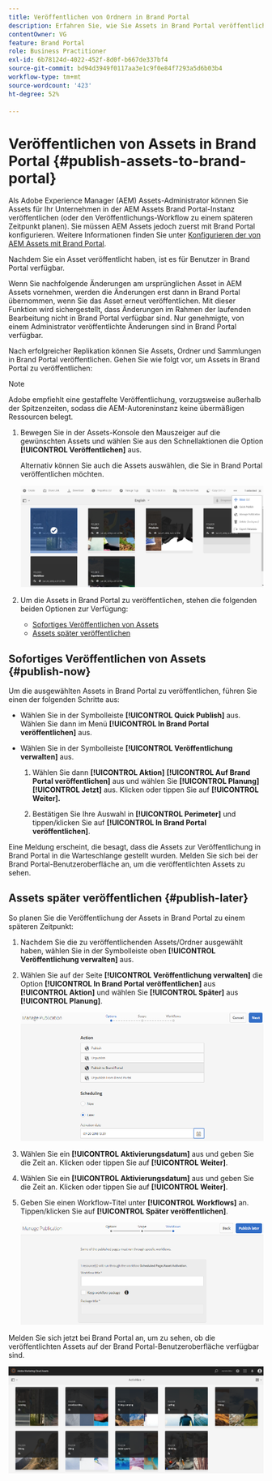 ```yaml
---
title: Veröffentlichen von Ordnern in Brand Portal
description: Erfahren Sie, wie Sie Assets in Brand Portal veröffentlichen und ihre Veröffentlichung rückgängig machen.
contentOwner: VG
feature: Brand Portal
role: Business Practitioner
exl-id: 6b78124d-4022-452f-8d0f-b667de337bf4
source-git-commit: bd94d3949f0117aa3e1c9f0e84f7293a5d6b03b4
workflow-type: tm+mt
source-wordcount: '423'
ht-degree: 52%

---
```


# Veröffentlichen von Assets in Brand Portal {#publish-assets-to-brand-portal}

Als Adobe Experience Manager (AEM) Assets-Administrator können Sie Assets für Ihr Unternehmen in der AEM Assets Brand Portal-Instanz veröffentlichen (oder den Veröffentlichungs-Workflow zu einem späteren Zeitpunkt planen). Sie müssen AEM Assets jedoch zuerst mit Brand Portal konfigurieren. Weitere Informationen finden Sie unter [Konfigurieren der von AEM Assets mit Brand Portal](configure-aem-assets-with-brand-portal.md).

Nachdem Sie ein Asset veröffentlicht haben, ist es für Benutzer in Brand Portal verfügbar.

Wenn Sie nachfolgende Änderungen am ursprünglichen Asset in AEM Assets vornehmen, werden die Änderungen erst dann in Brand Portal übernommen, wenn Sie das Asset erneut veröffentlichen. Mit dieser Funktion wird sichergestellt, dass Änderungen im Rahmen der laufenden Bearbeitung nicht in Brand Portal verfügbar sind. Nur genehmigte, von einem Administrator veröffentlichte Änderungen sind in Brand Portal verfügbar.

Nach erfolgreicher Replikation können Sie Assets, Ordner und Sammlungen in Brand Portal veröffentlichen. Gehen Sie wie folgt vor, um Assets in Brand Portal zu veröffentlichen:

>[!NOTE]
>
>Adobe empfiehlt eine gestaffelte Veröffentlichung, vorzugsweise außerhalb der Spitzenzeiten, sodass die AEM-Autoreninstanz keine übermäßigen Ressourcen belegt.

1. Bewegen Sie in der Assets-Konsole den Mauszeiger auf die gewünschten Assets und wählen Sie aus den Schnellaktionen die Option **[!UICONTROL Veröffentlichen]** aus.

   Alternativ können Sie auch die Assets auswählen, die Sie in Brand Portal veröffentlichen möchten.

   ![publish2bp-2](assets/publish2bp-2.png)

2. Um die Assets in Brand Portal zu veröffentlichen, stehen die folgenden beiden Optionen zur Verfügung:
   * [Sofortiges Veröffentlichen von Assets](#publish-now)
   * [Assets später veröffentlichen](#publish-later)

## Sofortiges Veröffentlichen von Assets {#publish-now}

Um die ausgewählten Assets in Brand Portal zu veröffentlichen, führen Sie einen der folgenden Schritte aus:

* Wählen Sie in der Symbolleiste **[!UICONTROL Quick Publish]** aus. Wählen Sie dann im Menü **[!UICONTROL In Brand Portal veröffentlichen]** aus.

* Wählen Sie in der Symbolleiste **[!UICONTROL Veröffentlichung verwalten]** aus.

   1. Wählen Sie dann **[!UICONTROL Aktion]** **[!UICONTROL Auf Brand Portal veröffentlichen]** aus und wählen Sie **[!UICONTROL Planung]** **[!UICONTROL Jetzt]** aus. Klicken oder tippen Sie auf **[!UICONTROL Weiter].**

   2. Bestätigen Sie Ihre Auswahl in **[!UICONTROL Perimeter]** und tippen/klicken Sie auf **[!UICONTROL In Brand Portal veröffentlichen]**.

Eine Meldung erscheint, die besagt, dass die Assets zur Veröffentlichung in Brand Portal in die Warteschlange gestellt wurden. Melden Sie sich bei der Brand Portal-Benutzeroberfläche an, um die veröffentlichten Assets zu sehen.

## Assets später veröffentlichen {#publish-later}

So planen Sie die Veröffentlichung der Assets in Brand Portal zu einem späteren Zeitpunkt:

1. Nachdem Sie die zu veröffentlichenden Assets/Ordner ausgewählt haben, wählen Sie in der Symbolleiste oben **[!UICONTROL Veröffentlichung verwalten]** aus.
2. Wählen Sie auf der Seite **[!UICONTROL Veröffentlichung verwalten]** die Option **[!UICONTROL In Brand Portal veröffentlichen]** aus **[!UICONTROL Aktion]** und wählen Sie **[!UICONTROL Später]** aus **[!UICONTROL Planung]**.

   ![publishlaterbp-1](assets/publishlaterbp-1.png)

3. Wählen Sie ein **[!UICONTROL Aktivierungsdatum]** aus und geben Sie die Zeit an. Klicken oder tippen Sie auf **[!UICONTROL Weiter]**.
4. Wählen Sie ein **[!UICONTROL Aktivierungsdatum]** aus und geben Sie die Zeit an. Klicken oder tippen Sie auf **[!UICONTROL Weiter]**.
5. Geben Sie einen Workflow-Titel unter **[!UICONTROL Workflows]** an. Tippen/klicken Sie auf **[!UICONTROL Später veröffentlichen]**.

   ![publishworkflow](assets/publishworkflow.png)

Melden Sie sich jetzt bei Brand Portal an, um zu sehen, ob die veröffentlichten Assets auf der Brand Portal-Benutzeroberfläche verfügbar sind.

![bp_631_landing_page](assets/bp_landing_page.png)
